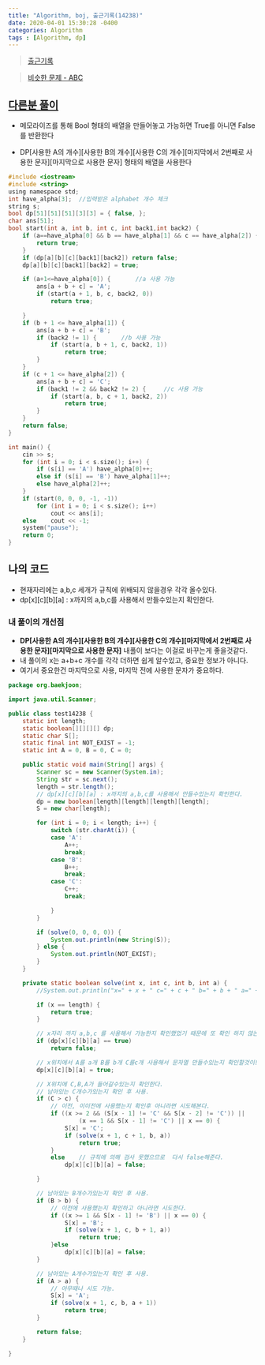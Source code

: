 ```yaml
---
title: "Algorithm, boj, 출근기록(14238)"
date: 2020-04-01 15:30:28 -0400
categories: Algorithm
tags : [Algorithm, dp]
---
```


> [출근기록](https://www.acmicpc.net/problem/14238)

> [비슷한 문제 - ABC](https://www.acmicpc.net/problem/12969)


## [다른분 풀이](https://imnotabear.tistory.com/34)
- 메모라이즈를 통해 Bool 형태의 배열을 만들어놓고 가능하면 True를 아니면 False를 반환한다

- DP[사용한 A의 개수][사용한 B의 개수][사용한 C의 개수][마지막에서 2번째로 사용한 문자][마지막으로 사용한 문자] 형태의 배열을 사용한다

```c
#include <iostream>
#include <string>
using namespace std;
int have_alpha[3];	//입력받은 alphabet 개수 체크
string s;
bool dp[51][51][51][3][3] = { false, };
char ans[51];
bool start(int a, int b, int c, int back1,int back2) {
	if (a==have_alpha[0] && b == have_alpha[1] && c == have_alpha[2]) {
		return true;
	}
	if (dp[a][b][c][back1][back2]) return false;
	dp[a][b][c][back1][back2] = true;

	if (a+1<=have_alpha[0]) {		//a 사용 가능
		ans[a + b + c] = 'A';
		if (start(a + 1, b, c, back2, 0))
			return true;

	}
	if (b + 1 <= have_alpha[1]) {
		ans[a + b + c] = 'B';
		if (back2 != 1) {		//b 사용 가능
			if (start(a, b + 1, c, back2, 1))
				return true;
		}
	}
	if (c + 1 <= have_alpha[2]) {
		ans[a + b + c] = 'C';
		if (back1 != 2 && back2 != 2) {		//c 사용 가능
			if (start(a, b, c + 1, back2, 2))
				return true;
		}
	}
	return false;
}

int main() {
	cin >> s;
	for (int i = 0; i < s.size(); i++) {
		if (s[i] == 'A') have_alpha[0]++;
		else if (s[i] == 'B') have_alpha[1]++;
		else have_alpha[2]++;
	}
	if (start(0, 0, 0, -1, -1))
		for (int i = 0; i < s.size(); i++)
			cout << ans[i];
	else	cout << -1;
	system("pause");
	return 0;
}
```

## 나의 코드
- 현재자리에는 a,b,c 세개가 규칙에 위배되지 않을경우 각각 올수있다.
- dp[x][c][b][a] : x까지의 a,b,c를 사용해서 만들수있는지 확인한다.

### 내 풀이의 개선점
- __DP[사용한 A의 개수][사용한 B의 개수][사용한 C의 개수][마지막에서 2번째로 사용한 문자][마지막으로 사용한 문자]__ 내풀이 보다는 이걸로 바꾸는게 좋을것같다.
- 내 풀이의 x는 a+b+c 개수를 각각 더하면 쉽게 알수있고, 중요한 정보가 아니다.
- 여기서 중요한건 마지막으로 사용, 마지막 전에 사용한 문자가 중요하다.

```java
package org.baekjoon;

import java.util.Scanner;

public class test14238 {
	static int length;
	static boolean[][][][] dp;
	static char S[];
	static final int NOT_EXIST = -1;
	static int A = 0, B = 0, C = 0;

	public static void main(String[] args) {
		Scanner sc = new Scanner(System.in);
		String str = sc.next();
		length = str.length();
		// dp[x][c][b][a] : x까지의 a,b,c를 사용해서 만들수있는지 확인한다.
		dp = new boolean[length][length][length][length];
		S = new char[length];

		for (int i = 0; i < length; i++) {
			switch (str.charAt(i)) {
			case 'A':
				A++;
				break;
			case 'B':
				B++;
				break;
			case 'C':
				C++;
				break;

			}
		}

		if (solve(0, 0, 0, 0)) {
			System.out.println(new String(S));
		} else {
			System.out.println(NOT_EXIST);
		}
	}

	private static boolean solve(int x, int c, int b, int a) {
		//System.out.println("x=" + x + " c=" + c + " b=" + b + " a=" + a + " string=" + new String(S));

		if (x == length) {
			return true;
		}

		// x자리 까지 a,b,c 를 사용해서 가능한지 확인했었기 때문에 또 확인 하지 않는다.
		if (dp[x][c][b][a] == true)
			return false;

		// x위치에서 A를 a개 B를 b개 C를c개 사용해서 문자열 만들수있는지 확인할것이므로 true
		dp[x][c][b][a] = true;

		// X위치에 C,B,A가 들어갈수있는지 확인한다.
		// 남아있는 C개수가있는지 확인 후 사용.
		if (C > c) {
			// 이전, 이이전에 사용했는지 확인후 아니라면 시도해본다.
			if ((x >= 2 && (S[x - 1] != 'C' && S[x - 2] != 'C')) ||
					(x == 1 && S[x - 1] != 'C') || x == 0) {
				S[x] = 'C';
				if (solve(x + 1, c + 1, b, a))
					return true;
			}
			else	// 규칙에 의해 검사 못했으므로  다시 false해준다.
				dp[x][c][b][a] = false;

		}

		// 남아있는 B개수가있는지 확인 후 사용.
		if (B > b) {
			// 이전에 사용했는지 확인하고 아니라면 시도한다.
			if ((x >= 1 && S[x - 1] != 'B') || x == 0) {
				S[x] = 'B';
				if (solve(x + 1, c, b + 1, a))
					return true;
			}else
				dp[x][c][b][a] = false;
		}

		// 남아있는 A개수가있는지 확인 후 사용.
		if (A > a) {
			// 아무때나 시도 가능.
			S[x] = 'A';
			if (solve(x + 1, c, b, a + 1))
				return true;
		}

		return false;
	}

}

```

